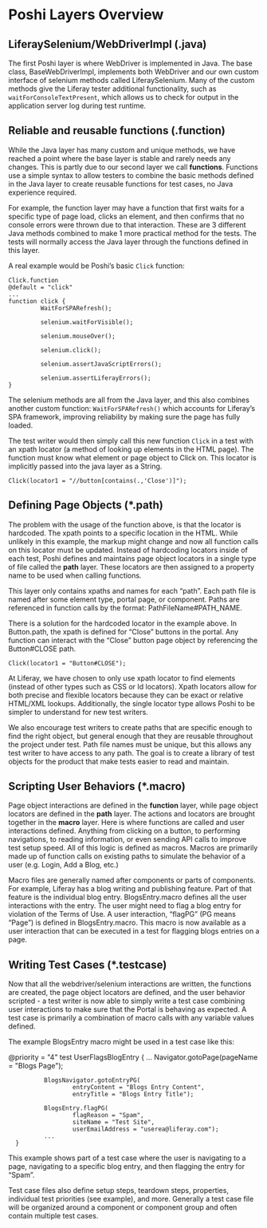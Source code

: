 # Poshi Layers Overview


## LiferaySelenium/WebDriverImpl (.java)

The first Poshi layer is where WebDriver is implemented in Java. The base class, BaseWebDriverImpl, implements both WebDriver and our own custom interface of selenium methods called LiferaySelenium. Many of the custom methods give the Liferay tester additional functionality, such as `waitForConsoleTextPresent`, which allows us to check for output in the application server log during test runtime.

## Reliable and reusable functions (.function)

While the Java layer has many custom and unique methods, we have reached a point where the base layer is stable and rarely needs any changes. This is partly due to our second layer we call **functions**. Functions use a simple syntax to allow testers to combine the basic methods defined in the Java layer to create reusable functions for test cases, no Java experience required.

For example, the function layer may have a function that first waits for a specific type of page load, clicks an element, and then confirms that no console errors were thrown due to that interaction. These are 3 different Java methods combined to make 1 more practical method for the tests. The tests will normally access the Java layer through the functions defined in this layer.

A real example would be Poshi’s basic `Click` function:
```
Click.function
@default = "click"
...
function click {
         WaitForSPARefresh();

         selenium.waitForVisible();

         selenium.mouseOver();

         selenium.click();

         selenium.assertJavaScriptErrors();

         selenium.assertLiferayErrors();
}
```

The selenium methods are all from the Java layer, and this also combines another custom function: `WaitForSPARefresh()` which accounts for Liferay’s SPA framework, improving reliability by making sure the page has fully loaded.

The test writer would then simply call this new function `Click` in a test with an xpath locator (a method of looking up elements in the HTML page). The function must know what element or page object to Click on. This locator is implicitly passed into the java layer as a String.

```
Click(locator1 = "//button[contains(.,'Close')]");
```



## Defining Page Objects (*.path)

The problem with the usage of the function above, is that the locator is hardcoded. The xpath points to a specific location in the HTML. While unlikely in this example, the markup might change and now all function calls on this locator must be updated. Instead of hardcoding locators inside of each test, Poshi defines and maintains page object locators in a single type of file called the **path** layer. These locators are then assigned to a property name to be used when calling functions.

This layer only contains xpaths and names for each “path”. Each path file is named after some element type, portal page, or component. Paths are referenced in function calls by the format: PathFileName#PATH_NAME.

There is a solution for the hardcoded locator in the example above. In Button.path, the xpath is defined for “Close” buttons in the portal. Any function can interact with the “Close” button page object by referencing the Button#CLOSE path.

```
Click(locator1 = "Button#CLOSE");
```

At Liferay, we have chosen to only use xpath locator to find elements (instead of other types such as CSS or Id locators). Xpath locators allow for both precise and flexible locators because they can be exact or relative HTML/XML lookups. Additionally, the single locator type allows Poshi to be simpler to understand for new test writers.

We also encourage test writers to create paths that are specific enough to find the right object, but general enough that they are reusable throughout the project under test. Path file names must be unique, but this allows any test writer to have access to any path. The goal is to create a library of test objects for the product that make tests easier to read and maintain.

## Scripting User Behaviors (*.macro)

Page object interactions are defined in the **function** layer, while page object locators are defined in the **path** layer. The actions and locators are brought together in the **macro** layer. Here is where functions are called and user interactions defined. Anything from clicking on a button, to performing navigations, to reading information, or even sending API calls to improve test setup speed. All of this logic is defined as macros. Macros are primarily made up of function calls on existing paths to simulate the behavior of a user (e.g. Login, Add a Blog, etc.)

Macro files are generally named after components or parts of components. For example, Liferay has a blog writing and publishing feature. Part of that feature is the individual blog entry. BlogsEntry.macro defines all the user interactions with the entry. The user might need to flag a blog entry for violation of the Terms of Use. A user interaction, “flagPG” (PG means “Page”) is defined in BlogsEntry.macro. This macro is now available as a user interaction that can be executed in a test for flagging blogs entries on a page.

## Writing Test Cases (*.testcase)
Now that all the webdriver/selenium interactions are written, the functions are created, the page object locators are defined, and the user behavior scripted - a test writer is now able to simply write a test case combining user interactions to make sure that the Portal is behaving as expected. A test case is primarily a combination of macro calls with any variable values defined.

The example BlogsEntry macro might be used in a test case like this:

@priority = "4"
      test UserFlagsBlogEntry {
              ...
              Navigator.gotoPage(pageName = "Blogs Page");

              BlogsNavigator.gotoEntryPG(
                      entryContent = "Blogs Entry Content",
                      entryTitle = "Blogs Entry Title");

              BlogsEntry.flagPG(
                      flagReason = "Spam",
                      siteName = "Test Site",
                      userEmailAddress = "userea@liferay.com");
              ...
      }

This example shows part of a test case where the user is navigating to a page, navigating to a specific blog entry, and then flagging the entry for “Spam”.

Test case files also define setup steps, teardown steps, properties, individual test priorities (see example), and more. Generally a test case file will be organized around a component or component group and often contain multiple test cases.
